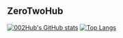 ## ZeroTwoHub

[![002Hub's GitHub stats](https://github-readme-stats.vercel.app/api?username=002Hub&show_icons=true&count_private=true)](https://github.com/anuraghazra/github-readme-stats)
[![Top Langs](https://github-readme-stats.vercel.app/api/top-langs/?username=002Hub)](https://github.com/anuraghazra/github-readme-stats)

